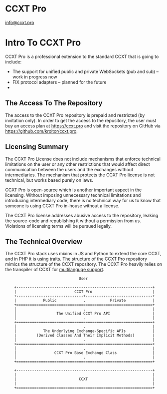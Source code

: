 # CCXT Pro

info@ccxt.pro

# Intro To CCXT Pro

CCXT Pro is a professional extension to the standard CCXT that is going to include:
- The support for unified public and private WebSockets (pub and sub) – work in progress now
- FIX protocol adapters – planned for the future
-

## The Access To The Repository

The access to the CCXT Pro repository is prepaid and restricted (by invitation only). In order to get the access to the repository, the user must buy an access plan at https://ccxt.pro and visit the repository on GitHub via https://github.com/kroitor/ccxt.pro.

## Licensing Summary

The CCXT Pro License does not include mechanisms that enforce technical limitations on the user or any other restrictions that would affect direct communication between the users and the exchanges without intermediaries. The mechanism that protects the CCXT Pro license is not technical, but works based purely on laws.

CCXT Pro is open-source which is another important aspect in the licensing. Without imposing unnecessary technical limitations and introducing intermediary code, there is no technical way for us to know that someone is using CCXT Pro in-house without a license.

The CCXT Pro license addresses abusive access to the repository, leaking the source-code and republishing it without a permission from us. Violations of licensing terms will be pursued legally.

## The Technical Overview

The CCXT Pro stack uses mixins in JS and Python to extend the core CCXT, and in PHP it is using traits. The structure of the CCXT Pro repository mimics the structure of the CCXT repository. The CCXT Pro heavily relies on the transpiler of CCXT for [multilanguge support](https://github.com/ccxt/ccxt/blob/master/CONTRIBUTING.md#multilanguage-support).


```
                                 User

    +-------------------------------------------------------------+
    |                          CCXT Pro                           |
    +------------------------------+------------------------------+
    |            Public            .           Private            |
    +=============================================================+
    │                              .                              |
    │                  The Unified CCXT Pro API                   |
    │                              .                              |
    +=============================================================+
    │                              .                              |
    |            The Underlying Exchange-Specific APIs            |
    |         (Derived Classes And Their Implicit Methods)        |
    │                              .                              |
    +=============================================================+
    │                              .                              |
    |                 CCXT Pro Base Exchange Class                |
    │                              .                              |
    +=============================================================+

    +-------------------------------------------------------------+
    |                                                             |
    |                            CCXT                             |
    |                                                             |
    +=============================================================+
```
